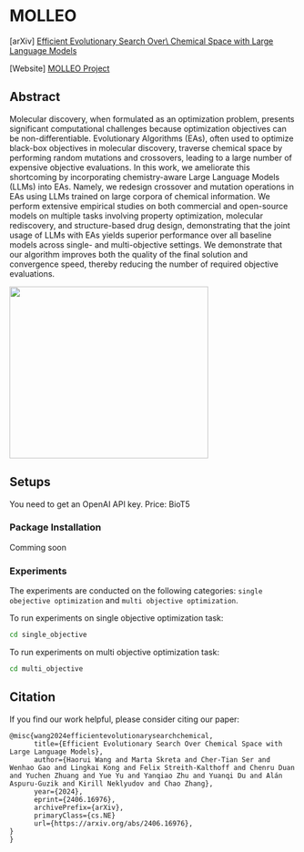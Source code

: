 # MOLLEO

[arXiv] [Efficient Evolutionary Search Over\\ Chemical Space with Large Language Models](https://arxiv.org/abs/2406.16976)

[Website] [MOLLEO Project](https://molleo.github.io/)

## Abstract

Molecular discovery, when formulated as an optimization problem, presents significant computational challenges because optimization objectives can be non-differentiable. 
Evolutionary Algorithms (EAs), often used to optimize black-box objectives in molecular discovery, traverse chemical space by performing random mutations and crossovers, leading to a large number of expensive objective evaluations.
In this work, we ameliorate this shortcoming by incorporating chemistry-aware Large Language Models (LLMs) into EAs.
Namely, we redesign crossover and mutation operations in EAs using LLMs trained on large corpora of chemical information. We perform extensive empirical studies on both commercial and open-source models on multiple tasks involving property optimization, molecular rediscovery, and structure-based drug design, demonstrating that the joint usage of LLMs with EAs yields superior performance over all baseline models across single- and multi-objective settings. 
We demonstrate that our algorithm improves both the quality of the final solution and convergence speed, thereby reducing the number of required objective evaluations.


<img src="lgga_overview.png" width="349" height="302">


## Setups
You need to get an OpenAI API key. Price: BioT5

### Package Installation
Comming soon


### Experiments
The experiments are conducted on the following categories: `single obejective optimization` and `multi objective optimization`.

To run experiments on single objective optimization task:

```bash
cd single_objective 
```
To run experiments on multi objective optimization task:

```bash
cd multi_objective 
```

## Citation
If you find our work helpful, please consider citing our paper:

```
@misc{wang2024efficientevolutionarysearchchemical,
      title={Efficient Evolutionary Search Over Chemical Space with Large Language Models}, 
      author={Haorui Wang and Marta Skreta and Cher-Tian Ser and Wenhao Gao and Lingkai Kong and Felix Streith-Kalthoff and Chenru Duan and Yuchen Zhuang and Yue Yu and Yanqiao Zhu and Yuanqi Du and Alán Aspuru-Guzik and Kirill Neklyudov and Chao Zhang},
      year={2024},
      eprint={2406.16976},
      archivePrefix={arXiv},
      primaryClass={cs.NE}
      url={https://arxiv.org/abs/2406.16976}, 
}
}
```

